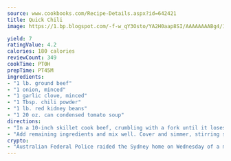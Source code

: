 ```yaml
---
source: www.cookbooks.com/Recipe-Details.aspx?id=642421
title: Quick Chili
image: https://1.bp.blogspot.com/-f-w_qY3Osto/YA2H0aap8SI/AAAAAAAABg4/17myAO5s9b8JksYvWDXpYkaDlcY0g6k_gCLcBGAsYHQ/s296/3.png

yield: 7
ratingValue: 4.2
calories: 180 calories
reviewCount: 349
cookTime: PT0H
prepTime: PT45M
ingredients:
- "1 lb. ground beef"
- "1 onion, minced"
- "1 garlic clove, minced"
- "1 Tbsp. chili powder"
- "1 lb. red kidney beans"
- "1 20 oz. can condensed tomato soup"
directions:
- "In a 10-inch skillet cook beef, crumbling with a fork until it loses its red color."
- "Add remaining ingredients and mix well. Cover and simmer, stirring several times for about 20 minutes."
crypto:
- "Australian Federal Police raided the Sydney home on Wednesday of a man named by Wired magazine as the probable creator of cryptocurrency bitcoin, a Reuters witness said."
---
```

